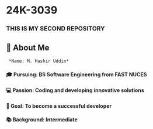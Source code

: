 # 24K-3039
### THIS IS MY SECOND REPOSITORY


## 👋 About Me
     *Name: M. Hashir Uddin*
####  🎓 Pursuing: BS Software Engineering from FAST NUCES
####  💻 Passion: Coding and developing innovative solutions
####  🚀 Goal: To become a successful developer
####  📚 Background: Intermediate

